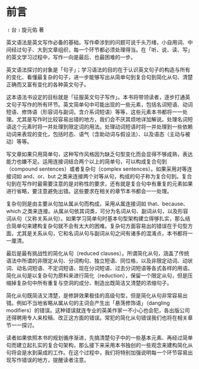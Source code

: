 # 前言

﹝台﹞旋元佑 著

英文语法是英文写作必备的基础。写作牵涉到的问题可说千头万绪，小自用词、中间经过句子、大到文章组织，每一个环节都必须处理得当。在「听、说、读、写」的英文学习过程中，写作一向是最后、也最困难的一步。

英文语法探讨的对象是「句子」；学习语法的目的在于认识英文句子的构造与所有的变化、看懂最复杂的句子，进一步能够写出从简单句到复合句到简化从句、清楚正确而又富有变化的各种英文句子。

这本语法书设定的目标就是「征服英文句子写作」。本书将带领读者，逐步打通英文句子写作的所有环节。英文简单句中可能出现的一些元素，包括名词短语、动词短语、修饰语（形容词与副词，含介系词短语）等等，这些元素本书都将一一处理。尤其是写作时比较容易出错的地方，我们会不厌其烦地详加解说。处理名词短语这个元素时将一并处理到限定词的用法。处理动词短语时将一并处理到一些依赖动词来表现的变化，包括时态、语气（含助动词与假设法）、以及语态（主动与被动）等等。

写文章如果只用简单句，这种写作风格因为缺乏句型变化而会显得不够成熟，表达能力也嫌不足。运用连接词结合两个以上的简单句，可以构成复合句到（compound sentences）或者复杂句（complex sentences）。如果采用对等连接词如 and、or、but 之类来连接两个对等从句，构成的句子称为复合句到。复合句到在写作时最需要注意的是对称性的要求，还有就是复合句中有重复的元素如果进行省略，要注意避免出错。这些要求在相关的章节本书都会一一处理。

复杂句则是由主要从句加从属从句而构成，采用从属连接词如 t​​hat、because、which 之类来连接。从属从句依其词类，可分为名词从句、副词从句，以及形容词从句（又称关系从句）。如果学习简单句时基本句型架构建立得够扎实，那么结合简单句来建构复杂句就不会有太大的困难。复杂句方面容易出的错误在于句型方面，尤其是关系从句，它和名词从句与副词从句之间有诸多的混淆点，本书都将一一厘清。

最后是最有挑战性的简化从句（reduced clauses）。所谓简化从句，涵盖了传统语法中所谓的非限定从句、分词构句、独立短语、同位格，以及非限定动词、动状词、动名词短语、不定词短语、现在分词短语、过去分词短语等各式各样的用语。简化从句是以复杂句为原料来进行简化（reduction），保留一个限定从句，但是压缩掉复杂句中所有重复与空洞的成分、制造出既简洁又清楚的浓缩句子。

简化从句既简洁又清楚，是修辞效果极佳的高级句型，但是简化从句非常容易出错。例如不当地省略从属从句的主词会产生出「悬荡修饰语」（dangling modifiers）的错误。这种错误就连专业的英美作家一不小心也会犯，各出版公司还得聘用专人来校稿、改正这方面的错误。常犯的简化从句错误我们也将在相关章节一一探讨。

读者如果依照本书的规划循序渐进，先搞清楚句子中的一些基本元素、再经过简单句而建立起扎实的复合句架构，那么接下来采用本书独创的一些观念来建构简化从句将会是水到渠成的工作。在这个过程中，我们将特别加强说明每一个环节容易出现写作错误的地方，提醒读者注意。